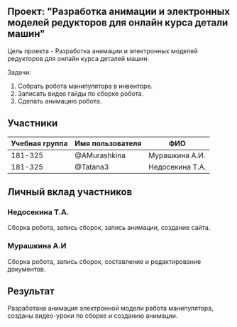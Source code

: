 ## Проект: "Разработка анимации и электронных моделей редукторов для онлайн курса детали машин"

Цель проекта - Разработка анимации и электронных моделей редукторов для онлайн курса деталей машин.

Задачи: 
1.	Собрать робота манипулятора в инвенторе.
2.	Записать видео гайды по сборке робота.
3.	Сделать анимацию робота.

## Участники

| Учебная группа | Имя пользователя | ФИО                      |
|----------------|------------------|--------------------------|
| 181-325        | @AMurashkina     | Мурашкина А.И.           |
| 181-325        | @Tatana3         | Недосекина Т.А.          |

## Личный вклад участников

### Недосекина Т.А.

Сборка робота, запись сборок, запись анимации, создание сайта.

### Мурашкина А.И

Сборка робота, запись сборок, составление и редактирование документов.

## Результат

Разработана анимация электронной модели работа манипулятора, созданы видео-уроки по сборке и созданию анимации.
